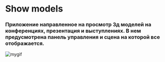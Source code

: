# Show models 
### Приложение направленное на просмотр 3д моделей на конференциях, презентация и выступлениях. В нем предусмотрена панель управления и сцена на которой все отображается.
![mygif](https://media2.giphy.com/media/v1.Y2lkPTc5MGI3NjExb3hqemh6Y3h6bjJmeWphbDBhb2w1bDA1Z3Zva2V1Z3ZiaTYzbGw2eCZlcD12MV9pbnRlcm5hbF9naWZfYnlfaWQmY3Q9Zw/WCD70zet0nxdnhVdb0/giphy.gif)
